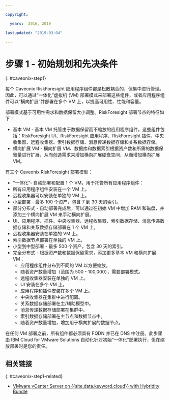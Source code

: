 ```yaml
---

copyright:

  years:  2016, 2019

lastupdated: "2019-03-04"

---
```


# 步骤 1 - 初始规划和先决条件
{: #caveonix-step1}

每个 Caveonix RiskForesight 应用程序组件都是松散耦合的，但集中进行管理。因此，可以通过“一体化”虚拟机 (VM) 部署模式来部署这些组件，或者应用程序组件可以“横向扩展”并部署在多个 VM 上，以提高可用性、性能和容量。

部署模式基于可用性需求和数据保留大小调整。RiskForesight 部署节点的特征如下：

-	基本 VM - 基本 VM 托管由于数据保留而不缩放的应用程序组件。这些组件包括：RiskForesight UI、RiskForesight 应用程序、RiskForesight 插件、中央收集器、远程收集器、索引数据存储、消息传递数据存储和关系数据存储。
-	横向扩展 VM - 横向扩展 VM、数据库和数据索引根据资产数和所需的数据保留量进行扩展，从而创造需求来增加横向扩展硬盘空间，从而增加横向扩展 VM。

有三个 Caveonix RiskForesight 部署模型：

-	“一体化”- 自动部署和配置 1 个 VM，用于托管所有应用程序组件：
  - 所有应用程序组件安装在一个 VM 上。
  - 远程收集器可以安装在单独的 VM 上。
  - 小型部署 - 最多 100 个资产，包含 7 到 30 天的索引。
-	部分分布式 - 自动部署完成后，可以通过在初始 VM 中增加 RAM 和磁盘，并添加三个横向扩展 VM 来手动横向扩展。
  - UI、应用程序、插件、中央收集器、远程收集器、索引数据存储、消息传递数据存储和关系数据存储部署在 1 个 VM 上。
  - 远程收集器安装在单独的 VM 上。
  -	索引数据节点部署在单独的 VM 上。
  -	小型到中型部署 - 最多 500 个资产，包含 30 天的索引。
- 完全分布式 - 根据资产数和数据保留需求，添加更多基本 VM 和横向扩展 VM：
  - 应用程序组件分布到不同的 VM 以方便缩放。
  -	随着资产数量增加（范围为 500 - 100,000），需要部署模式。
  -	远程收集器安装在单独的 VM 上。
  -	UI 安装在多个 VM 上。
  -	应用程序和插件安装在多个 VM 上。
  -	中央收集器在集群中进行配置。
  -	关系数据存储部署在主/辅助模型中。
  -	消息传递数据存储部署在集群中。
  -	索引数据存储部署在主节点和数据节点中。
  -	随着资产数量增加，增加用于横向扩展的数据节点。

在任何 VM 部署之前，所有组件都必须具有 FQDN 并已在 DNS 中注册。此步骤由 IBM Cloud for VMware Solutions 自动化针对初始“一体化”部署执行，但在缩放部署时是您的责任。

## 相关链接
{: #caveonix-step1-related}

* [VMware vCenter Server on {{site.data.keyword.cloud}} with Hybridity Bundle](/docs/services/vmwaresolutions/archiref/vcs?topic=vmware-solutions-vcs-hybridity-intro)
